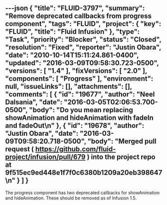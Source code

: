 ---json
{
  "title": "FLUID-3797",
  "summary": "Remove deprecated callbacks from progress component",
  "tags": "FLUID",
  "project": {
    "key": "FLUID",
    "title": "Fluid Infusion"
  },
  "type": "Task",
  "priority": "Blocker",
  "status": "Closed",
  "resolution": "Fixed",
  "reporter": "Justin Obara",
  "date": "2010-10-14T15:11:24.861-0400",
  "updated": "2016-03-09T09:58:30.723-0500",
  "versions": [
    "1.4"
  ],
  "fixVersions": [
    "2.0"
  ],
  "components": [
    "Progress"
  ],
  "environment": null,
  "issueLinks": [],
  "attachments": [],
  "comments": [
    {
      "id": "19677",
      "author": "Neel Dalsania",
      "date": "2016-03-05T02:06:53.700-0500",
      "body": "Do you mean replacing showAnimation and hideAnimation with fadeIn and fadeOut\n"
    },
    {
      "id": "19678",
      "author": "Justin Obara",
      "date": "2016-03-09T09:58:20.718-0500",
      "body": "Merged pull request ( <https://github.com/fluid-project/infusion/pull/679> ) into the project repo at 9f515ec9ed448e1f7f0c6380b1209a20eb398647\n"
    }
  ]
}
---
The progress component has two deprecated callbacks for showAnimation and hideAnimation. These should be removed as of Infusion 1.5.&#x20;

        